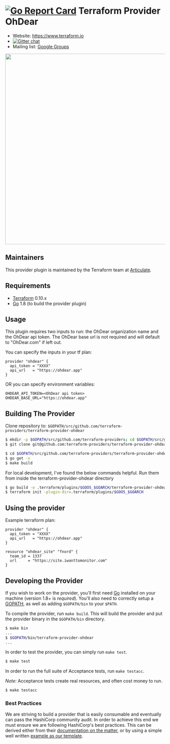 [![Go Report Card](https://goreportcard.com/badge/github.com/articulate/terraform-provider-ohdear)](https://goreportcard.com/report/github.com/articulate/terraform-provider-ohdear)
Terraform Provider OhDear
==================

- Website: https://www.terraform.io
- [![Gitter chat](https://badges.gitter.im/hashicorp-terraform/Lobby.png)](https://gitter.im/hashicorp-terraform/Lobby)
- Mailing list: [Google Groups](http://groups.google.com/group/terraform-tool)

<img src="https://cdn.rawgit.com/hashicorp/terraform-website/master/content/source/assets/images/logo-hashicorp.svg" width="600px">

Maintainers
-----------

This provider plugin is maintained by the Terraform team at [Articulate](https://articulate.com/).

Requirements
------------

-	[Terraform](https://www.terraform.io/downloads.html) 0.10.x
-	[Go](https://golang.org/doc/install) 1.8 (to build the provider plugin)

Usage
---------------------

This plugin requires two inputs to run: the OhDear organization name and the OhDear api token. The OhDear base url is not required and will default to "OhDear.com" if left out.

You can specify the inputs in your tf plan:

```
provider "ohdear" {
  api_token = "XXXX"
  api_url   = "https://ohdear.app"
}
```

OR you can specify environment variables:

```
OHDEAR_API_TOKEN=<OhDear api token>
OHDEAR_BASE_URL="https://ohdear.app"
```

Building The Provider
---------------------

Clone repository to: `$GOPATH/src/github.com/terraform-providers/terraform-provider-ohdear`

```sh
$ mkdir -p $GOPATH/src/github.com/terraform-providers; cd $GOPATH/src/github.com/terraform-providers
$ git clone git@github.com:terraform-providers/terraform-provider-ohdear
```


```sh
$ cd $GOPATH/src/github.com/terraform-providers/terraform-provider-ohdear
$ go get -v
$ make build
```

For local development, I've found the below commands helpful. Run them from inside the terraform-provider-ohdear directory

```sh
$ go build -o .terraform/plugins/$GOOS_$GOARCH/terraform-provider-ohdear
$ terraform init -plugin-dir=.terraform/plugins/$GOOS_$GOARCH
```

Using the provider
----------------------

Example terraform plan:

```
provider "ohdear" {
  api_token = "XXXX"
  api_url   = "https://ohdear.app"
}

resource "ohdear_site" "fnord" {
  team_id = 1337
  url     = "https://site.iwanttomonitor.com"
}
```

Developing the Provider
---------------------------

If you wish to work on the provider, you'll first need [Go](http://www.golang.org) installed on your machine (version 1.8+ is *required*). You'll also need to correctly setup a [GOPATH](http://golang.org/doc/code.html#GOPATH), as well as adding `$GOPATH/bin` to your `$PATH`.

To compile the provider, run `make build`. This will build the provider and put the provider binary in the `$GOPATH/bin` directory.

```sh
$ make bin
...
$ $GOPATH/bin/terraform-provider-ohdear
...
```

In order to test the provider, you can simply run `make test`.

```sh
$ make test
```

In order to run the full suite of Acceptance tests, run `make testacc`.

*Note:* Acceptance tests create real resources, and often cost money to run.

```sh
$ make testacc
```

### Best Practices

We are striving to build a provider that is easily consumable and eventually can pass the HashiCorp community audit. In order to achieve this end we must ensure we are following HashiCorp's best practices. This can be derived either from their [documentation on the matter](https://www.terraform.io/docs/extend/best-practices/detecting-drift.html), or by using a simple well written [example as our template](https://github.com/terraform-providers/terraform-provider-datadog).
